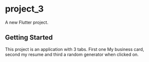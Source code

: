 # project_3

A new Flutter project.

## Getting Started

This project is an application with 3 tabs. First one My business card, second my resume and third a random generator when clicked on. 
